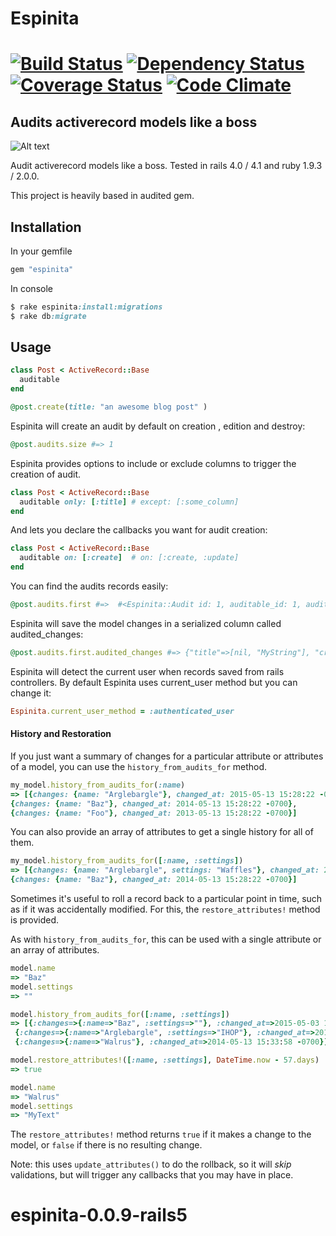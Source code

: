 # Espinita

[![Build Status](https://secure.travis-ci.org/continuum/espinita.png)](http://travis-ci.org/continuum/espinita) [![Dependency Status](https://gemnasium.com/continuum/espinita.png)](https://gemnasium.com/continuum/espinita) [![Coverage Status](https://coveralls.io/repos/continuum/espinita/badge.png?branch=master)](https://coveralls.io/r/continuum/espinita?branch=master) [![Code Climate](https://codeclimate.com/github/continuum/espinita.png)](https://codeclimate.com/github/continuum/espinita)
=======

## Audits activerecord models like a boss

![Alt text](./espinita.jpg)

Audit activerecord models like a boss. Tested in rails 4.0 / 4.1 and ruby 1.9.3 / 2.0.0.

This project is heavily based in audited gem.

## Installation

In your gemfile

```ruby
gem "espinita"
```

In console
```ruby
$ rake espinita:install:migrations
$ rake db:migrate
```

## Usage

```ruby
class Post < ActiveRecord::Base
  auditable
end

@post.create(title: "an awesome blog post" )
```

Espinita will create an audit by default on creation , edition and destroy:

```ruby
@post.audits.size #=> 1
```

Espinita provides options to include or exclude columns to trigger the creation of audit.

```ruby
class Post < ActiveRecord::Base
  auditable only: [:title] # except: [:some_column]
end
```

And lets you declare the callbacks you want for audit creation:

```ruby
class Post < ActiveRecord::Base
  auditable on: [:create]  # on: [:create, :update]
end
```

You can find the audits records easily:

```ruby
@post.audits.first #=>  #<Espinita::Audit id: 1, auditable_id: 1, auditable_type: "Post", user_id: 1, user_type: "User", audited_changes: {"title"=>[nil, "MyString"], "created_at"=>[nil, 2013-10-30 15:50:14 UTC], "updated_at"=>[nil, 2013-10-30 15:50:14 UTC], "id"=>[nil, 1]}
```

Espinita will save the model changes in a serialized column called audited_changes:

```ruby
@post.audits.first.audited_changes #=> {"title"=>[nil, "MyString"], "created_at"=>[nil, 2013-10-30 15:50:14 UTC], "updated_at"=>[nil, 2013-10-30 15:50:14 UTC], "id"=>[nil, 1]}
```

Espinita will detect the current user when records saved from rails controllers. By default Espinita uses current_user method but you can change it:

```ruby
Espinita.current_user_method = :authenticated_user
```

#### History and Restoration
If you just want a summary of changes for a particular attribute or attributes of a model, you can use the `history_from_audits_for` method.
```ruby
my_model.history_from_audits_for(:name)
=> [{changes: {name: "Arglebargle"}, changed_at: 2015-05-13 15:28:22 -0700},
{changes: {name: "Baz"}, changed_at: 2014-05-13 15:28:22 -0700},
{changes: {name: "Foo"}, changed_at: 2013-05-13 15:28:22 -0700}]

```

You can also provide an array of attributes to get a single history for all of them.
```ruby
my_model.history_from_audits_for([:name, :settings])
=> [{changes: {name: "Arglebargle", settings: "Waffles"}, changed_at: 2015-05-13 15:28:22 -0700},
{changes: {name: "Baz"}, changed_at: 2014-05-13 15:28:22 -0700}]

```

Sometimes it's useful to roll a record back to a particular point in time, such as if it was accidentally modified. For this, the `restore_attributes!` method is provided.

As with `history_from_audits_for`, this can be used with a single attribute or an array of attributes.
```ruby
model.name
=> "Baz"
model.settings
=> ""

model.history_from_audits_for([:name, :settings])
=> [{:changes=>{:name=>"Baz", :settings=>""}, :changed_at=>2015-05-03 15:33:58 -0700},
 {:changes=>{:name=>"Arglebargle", :settings=>"IHOP"}, :changed_at=>2015-03-24 15:33:58 -0700},
 {:changes=>{:name=>"Walrus"}, :changed_at=>2014-05-13 15:33:58 -0700}]

model.restore_attributes!([:name, :settings], DateTime.now - 57.days)
=> true

model.name
=> "Walrus"
model.settings
=> "MyText"
```

The `restore_attributes!` method returns `true` if it makes a change to the model, or `false` if there is no resulting change.

Note: this uses `update_attributes()` to do the rollback, so it will *skip* validations, but will trigger any callbacks that you may have in place.
# espinita-0.0.9-rails5
